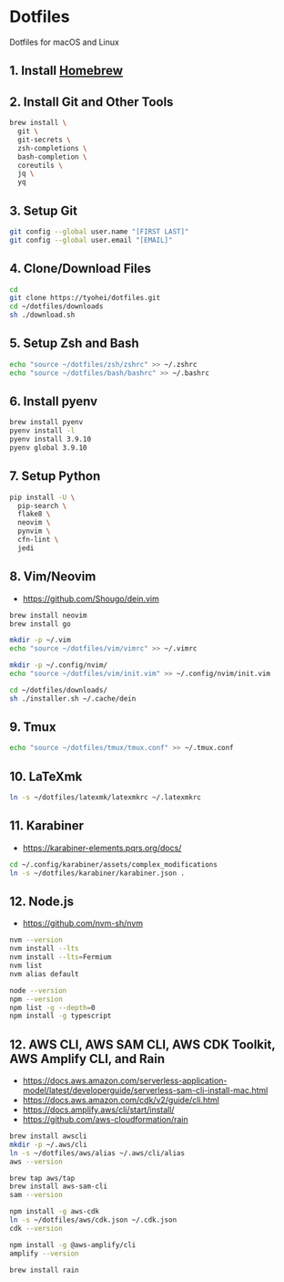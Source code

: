 # Dotfiles

Dotfiles for macOS and Linux

## 1. Install [Homebrew](https://brew.sh/)

## 2. Install Git and Other Tools

```sh
brew install \
  git \
  git-secrets \
  zsh-completions \
  bash-completion \
  coreutils \
  jq \
  yq
```

## 3. Setup Git

```sh
git config --global user.name "[FIRST LAST]"
git config --global user.email "[EMAIL]"
```

## 4. Clone/Download Files

```sh
cd
git clone https://tyohei/dotfiles.git
cd ~/dotfiles/downloads
sh ./download.sh
```

## 5. Setup Zsh and Bash

```sh
echo "source ~/dotfiles/zsh/zshrc" >> ~/.zshrc
echo "source ~/dotfiles/bash/bashrc" >> ~/.bashrc
```

## 6. Install pyenv

```sh
brew install pyenv
pyenv install -l
pyenv install 3.9.10
pyenv global 3.9.10
```

## 7. Setup Python

```sh
pip install -U \
  pip-search \
  flake8 \
  neovim \
  pynvim \
  cfn-lint \
  jedi
```

## 8. Vim/Neovim

- https://github.com/Shougo/dein.vim

```sh
brew install neovim
brew install go

mkdir -p ~/.vim
echo "source ~/dotfiles/vim/vimrc" >> ~/.vimrc

mkdir -p ~/.config/nvim/
echo "source ~/dotfiles/vim/init.vim" >> ~/.config/nvim/init.vim

cd ~/dotfiles/downloads/
sh ./installer.sh ~/.cache/dein
```

## 9. Tmux

```sh
echo "source ~/dotfiles/tmux/tmux.conf" >> ~/.tmux.conf
```

## 10. LaTeXmk

```sh
ln -s ~/dotfiles/latexmk/latexmkrc ~/.latexmkrc
```

## 11. Karabiner

- https://karabiner-elements.pqrs.org/docs/

```sh
cd ~/.config/karabiner/assets/complex_modifications
ln -s ~/dotfiles/karabiner/karabiner.json .
```

## 12. Node.js

- https://github.com/nvm-sh/nvm

```sh
nvm --version
nvm install --lts
nvm install --lts=Fermium
nvm list
nvm alias default

node --version
npm --version
npm list -g --depth=0
npm install -g typescript
```

## 12. AWS CLI, AWS SAM CLI, AWS CDK Toolkit, AWS Amplify CLI, and Rain

- https://docs.aws.amazon.com/serverless-application-model/latest/developerguide/serverless-sam-cli-install-mac.html
- https://docs.aws.amazon.com/cdk/v2/guide/cli.html
- https://docs.amplify.aws/cli/start/install/
- https://github.com/aws-cloudformation/rain

```sh
brew install awscli
mkdir -p ~/.aws/cli
ln -s ~/dotfiles/aws/alias ~/.aws/cli/alias
aws --version

brew tap aws/tap
brew install aws-sam-cli
sam --version

npm install -g aws-cdk
ln -s ~/dotfiles/aws/cdk.json ~/.cdk.json
cdk --version

npm install -g @aws-amplify/cli
amplify --version

brew install rain
```
